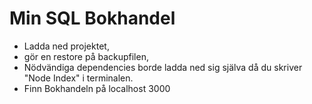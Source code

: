 # Min SQL Bokhandel
* Ladda ned projektet,
* gör en restore på backupfilen, 
* Nödvändiga dependencies borde ladda ned sig själva då du skriver "Node Index" i terminalen.
* Finn Bokhandeln på localhost 3000
